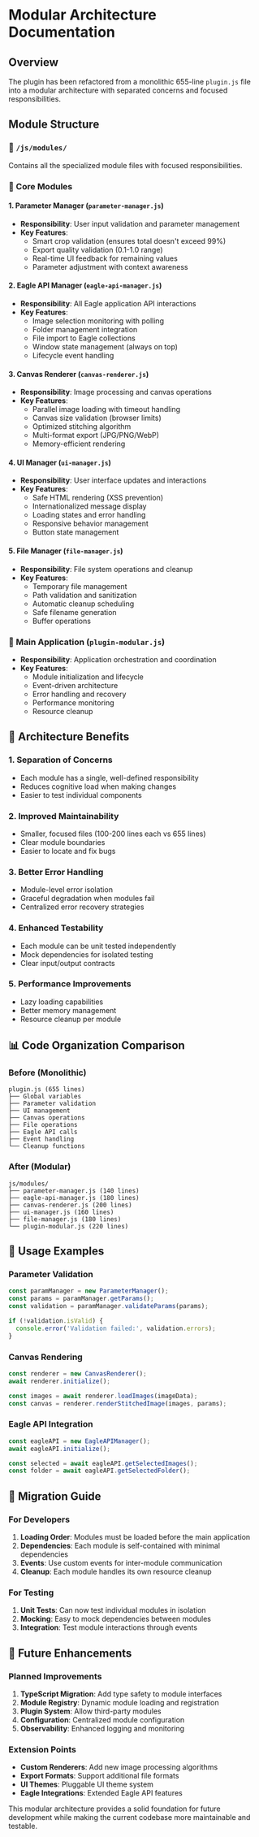 # Modular Architecture Documentation

## Overview
The plugin has been refactored from a monolithic 655-line `plugin.js` file into a modular architecture with separated concerns and focused responsibilities.

## Module Structure

### 📁 `/js/modules/`
Contains all the specialized module files with focused responsibilities.

### 🧩 Core Modules

#### 1. **Parameter Manager** (`parameter-manager.js`)
- **Responsibility**: User input validation and parameter management
- **Key Features**:
  - Smart crop validation (ensures total doesn't exceed 99%)
  - Export quality validation (0.1-1.0 range)
  - Real-time UI feedback for remaining values
  - Parameter adjustment with context awareness

#### 2. **Eagle API Manager** (`eagle-api-manager.js`)
- **Responsibility**: All Eagle application API interactions
- **Key Features**:
  - Image selection monitoring with polling
  - Folder management integration
  - File import to Eagle collections
  - Window state management (always on top)
  - Lifecycle event handling

#### 3. **Canvas Renderer** (`canvas-renderer.js`)
- **Responsibility**: Image processing and canvas operations
- **Key Features**:
  - Parallel image loading with timeout handling
  - Canvas size validation (browser limits)
  - Optimized stitching algorithm
  - Multi-format export (JPG/PNG/WebP)
  - Memory-efficient rendering

#### 4. **UI Manager** (`ui-manager.js`)
- **Responsibility**: User interface updates and interactions
- **Key Features**:
  - Safe HTML rendering (XSS prevention)
  - Internationalized message display
  - Loading states and error handling
  - Responsive behavior management
  - Button state management

#### 5. **File Manager** (`file-manager.js`)
- **Responsibility**: File system operations and cleanup
- **Key Features**:
  - Temporary file management
  - Path validation and sanitization
  - Automatic cleanup scheduling
  - Safe filename generation
  - Buffer operations

### 🎯 Main Application (`plugin-modular.js`)
- **Responsibility**: Application orchestration and coordination
- **Key Features**:
  - Module initialization and lifecycle
  - Event-driven architecture
  - Error handling and recovery
  - Performance monitoring
  - Resource cleanup

## 🔧 Architecture Benefits

### 1. **Separation of Concerns**
- Each module has a single, well-defined responsibility
- Reduces cognitive load when making changes
- Easier to test individual components

### 2. **Improved Maintainability**
- Smaller, focused files (100-200 lines each vs 655 lines)
- Clear module boundaries
- Easier to locate and fix bugs

### 3. **Better Error Handling**
- Module-level error isolation
- Graceful degradation when modules fail
- Centralized error recovery strategies

### 4. **Enhanced Testability**
- Each module can be unit tested independently
- Mock dependencies for isolated testing
- Clear input/output contracts

### 5. **Performance Improvements**
- Lazy loading capabilities
- Better memory management
- Resource cleanup per module

## 📊 Code Organization Comparison

### Before (Monolithic)
```
plugin.js (655 lines)
├── Global variables
├── Parameter validation
├── UI management
├── Canvas operations
├── File operations
├── Eagle API calls
├── Event handling
└── Cleanup functions
```

### After (Modular)
```
js/modules/
├── parameter-manager.js (140 lines)
├── eagle-api-manager.js (180 lines)
├── canvas-renderer.js (200 lines)
├── ui-manager.js (160 lines)
├── file-manager.js (180 lines)
└── plugin-modular.js (220 lines)
```

## 🚀 Usage Examples

### Parameter Validation
```javascript
const paramManager = new ParameterManager();
const params = paramManager.getParams();
const validation = paramManager.validateParams(params);

if (!validation.isValid) {
  console.error('Validation failed:', validation.errors);
}
```

### Canvas Rendering
```javascript
const renderer = new CanvasRenderer();
await renderer.initialize();

const images = await renderer.loadImages(imageData);
const canvas = renderer.renderStitchedImage(images, params);
```

### Eagle API Integration
```javascript
const eagleAPI = new EagleAPIManager();
await eagleAPI.initialize();

const selected = await eagleAPI.getSelectedImages();
const folder = await eagleAPI.getSelectedFolder();
```

## 🔄 Migration Guide

### For Developers
1. **Loading Order**: Modules must be loaded before the main application
2. **Dependencies**: Each module is self-contained with minimal dependencies
3. **Events**: Use custom events for inter-module communication
4. **Cleanup**: Each module handles its own resource cleanup

### For Testing
1. **Unit Tests**: Can now test individual modules in isolation
2. **Mocking**: Easy to mock dependencies between modules
3. **Integration**: Test module interactions through events

## 🎨 Future Enhancements

### Planned Improvements
1. **TypeScript Migration**: Add type safety to module interfaces
2. **Module Registry**: Dynamic module loading and registration
3. **Plugin System**: Allow third-party modules
4. **Configuration**: Centralized module configuration
5. **Observability**: Enhanced logging and monitoring

### Extension Points
- **Custom Renderers**: Add new image processing algorithms
- **Export Formats**: Support additional file formats
- **UI Themes**: Pluggable UI theme system
- **Eagle Integrations**: Extended Eagle API features

This modular architecture provides a solid foundation for future development while making the current codebase more maintainable and testable.
